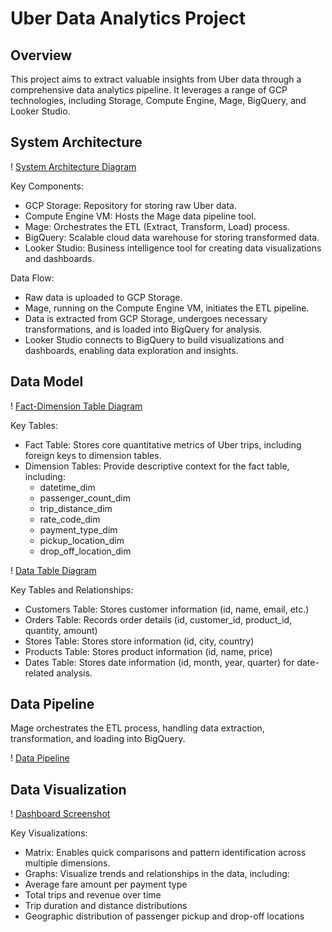 
# Uber Data Analytics Project

## Overview

This project aims to extract valuable insights from Uber data through a comprehensive data analytics pipeline.
It leverages a range of GCP technologies, including Storage, Compute Engine, Mage, BigQuery, and Looker Studio.

## System Architecture

! [System Architecture Diagram](uber_architecture.png)

Key Components:

- GCP Storage: Repository for storing raw Uber data.
- Compute Engine VM: Hosts the Mage data pipeline tool.
- Mage: Orchestrates the ETL (Extract, Transform, Load) process.
- BigQuery: Scalable cloud data warehouse for storing transformed data.
- Looker Studio: Business intelligence tool for creating data visualizations and dashboards.

Data Flow:

- Raw data is uploaded to GCP Storage.
- Mage, running on the Compute Engine VM, initiates the ETL pipeline.
- Data is extracted from GCP Storage, undergoes necessary transformations, and is loaded into BigQuery for analysis.
- Looker Studio connects to BigQuery to build visualizations and dashboards, enabling data exploration and insights.

## Data Model

! [Fact-Dimension Table Diagram](factVsDim.png)

Key Tables:

- Fact Table: Stores core quantitative metrics of Uber trips, including foreign keys to dimension tables.
- Dimension Tables: Provide descriptive context for the fact table, including:
    - datetime_dim
    - passenger_count_dim
    - trip_distance_dim
    - rate_code_dim
    - payment_type_dim
    - pickup_location_dim
    - drop_off_location_dim

! [Data Table Diagram](data_diagram.png)

Key Tables and Relationships:

- Customers Table: Stores customer information (id, name, email, etc.)
- Orders Table: Records order details (id, customer_id, product_id, quantity, amount)
- Stores Table: Stores store information (id, city, country)
- Products Table: Stores product information (id, name, price)
- Dates Table: Stores date information (id, month, year, quarter) for date-related analysis.

## Data Pipeline

Mage orchestrates the ETL process, handling data extraction, transformation, and loading into BigQuery.

! [Data Pipeline](mage_pipeline.png)

## Data Visualization

! [Dashboard Screenshot](lookerDashboard.png)

Key Visualizations:

- Matrix: Enables quick comparisons and pattern identification across multiple dimensions.
- Graphs: Visualize trends and relationships in the data, including:
- Average fare amount per payment type
- Total trips and revenue over time
- Trip duration and distance distributions
- Geographic distribution of passenger pickup and drop-off locations